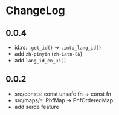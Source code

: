 # ChangeLog

## 0.0.4

- id.rs: `.get_id()` => `.into_lang_id()`
- add `zh-pinyin` (`zh-Latn-CN`)
- add `lang_id_en_us()`

## 0.0.2

- src/consts: const unsafe fn -> const fn
- src/maps/`*`: PhfMap -> PhfOrderedMap
- add serde feature
